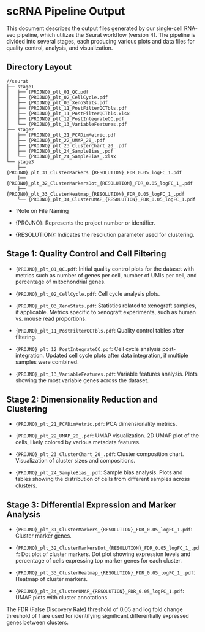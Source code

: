 # scRNA Pipeline Output

This document describes the output files generated by our single-cell RNA-seq pipeline, which utilizes the Seurat workflow (version 4). The pipeline is divided into several stages, each producing various plots and data files for quality control, analysis, and visualization.

## Directory Layout

```
//seurat
├── stage1
│   ├── {PROJNO}_plt_01_QC.pdf
│   ├── {PROJNO}_plt_02_CellCycle.pdf
│   ├── {PROJNO}_plt_03_XenoStats.pdf
│   ├── {PROJNO}_plt_11_PostFilterQCTbls.pdf
│   ├── {PROJNO}_plt_11_PostFilterQCTbls.xlsx
│   ├── {PROJNO}_plt_12_PostIntegrateCC.pdf
│   └── {PROJNO}_plt_13_VariableFeatures.pdf
├── stage2
│   ├── {PROJNO}_plt_21_PCADimMetric.pdf
│   ├── {PROJNO}_plt_22_UMAP_20_.pdf
│   ├── {PROJNO}_plt_23_ClusterChart_20_.pdf
│   ├── {PROJNO}_plt_24_SampleBias_.pdf
│   └── {PROJNO}_plt_24_SampleBias_.xlsx
└── stage3
    ├── {PROJNO}_plt_31_ClusterMarkers_{RESOLUTION}_FDR_0.05_logFC_1.pdf
    |── {PROJNO}_plt_32_ClusterMarkersDot_{RESOLUTION}_FDR_0.05_logFC_1_.pdf
    ├── {PROJNO}_plt_33_ClusterHeatmap_{RESOLUTION}_FDR_0.05_logFC_1_.pdf
    └── {PROJNO}_plt_34_ClusterUMAP_{RESOLUTION}_FDR_0.05_logFC_1.pdf
```

- `Note on File Naming

- {PROJNO}: Represents the project number or identifier.
- {RESOLUTION}: Indicates the resolution parameter used for clustering.


## Stage 1: Quality Control and Cell Filtering

- `{PROJNO}_plt_01_QC.pdf`: Initial quality control plots for the dataset with metrics such as number of genes per cell, number of UMIs per cell, and percentage of mitochondrial genes.

- `{PROJNO}_plt_02_CellCycle.pdf`: Cell cycle analysis plots.

- `{PROJNO}_plt_03_XenoStats.pdf`: Statistics related to xenograft samples, if applicable. Metrics specific to xenograft experiments, such as human vs. mouse read proportions.

- `{PROJNO}_plt_11_PostFilterQCTbls.pdf`: Quality control tables after filtering.

- `{PROJNO}_plt_12_PostIntegrateCC.pdf`: Cell cycle analysis post-integration. Updated cell cycle plots after data integration, if multiple samples were combined.

- `{PROJNO}_plt_13_VariableFeatures.pdf`: Variable features analysis. Plots showing the most variable genes across the dataset.


## Stage 2: Dimensionality Reduction and Clustering

- `{PROJNO}_plt_21_PCADimMetric.pdf`: PCA dimensionality metrics. 

- `{PROJNO}_plt_22_UMAP_20_.pdf`: UMAP visualization. 2D UMAP plot of the cells, likely colored by various metadata features.

- `{PROJNO}_plt_23_ClusterChart_20_.pdf`: Cluster composition chart. Visualization of cluster sizes and compositions.

- `{PROJNO}_plt_24_SampleBias_.pdf`: Sample bias analysis. Plots and tables showing the distribution of cells from different samples across clusters.


## Stage 3: Differential Expression and Marker Analysis

- `{PROJNO}_plt_31_ClusterMarkers_{RESOLUTION}_FDR_0.05_logFC_1.pdf`: Cluster marker genes.

- `{PROJNO}_plt_32_ClusterMarkersDot_{RESOLUTION}_FDR_0.05_logFC_1_.pdf`: Dot plot of cluster markers. Dot plot showing expression levels and percentage of cells expressing top marker genes for each cluster.

- `{PROJNO}_plt_33_ClusterHeatmap_{RESOLUTION}_FDR_0.05_logFC_1_.pdf`: Heatmap of cluster markers.

- `{PROJNO}_plt_34_ClusterUMAP_{RESOLUTION}_FDR_0.05_logFC_1.pdf`: UMAP plots with cluster annotations.

The FDR (False Discovery Rate) threshold of 0.05 and log fold change threshold of 1 are used for identifying significant differentially expressed genes between clusters.